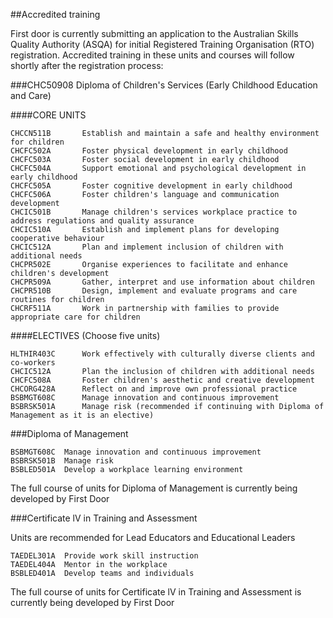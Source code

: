 ##Accredited training

First door is currently submitting an application to the Australian Skills Quality Authority (ASQA) for initial Registered Training Organisation (RTO) registration. Accredited training in these units and courses will follow shortly after the registration process: 

###CHC50908 Diploma of Children's Services (Early Childhood Education and Care) 

####CORE UNITS

	CHCCN511B 		Establish and maintain a safe and healthy environment for children
	CHCFC502A 		Foster physical development in early childhood
	CHCFC503A 		Foster social development in early childhood
	CHCFC504A 		Support emotional and psychological development in early childhood
	CHCFC505A 		Foster cognitive development in early childhood
	CHCFC506A 		Foster children's language and communication development
	CHCIC501B 	    Manage children's services workplace practice to address regulations and quality assurance
	CHCIC510A 		Establish and implement plans for developing cooperative behaviour
	CHCIC512A 		Plan and implement inclusion of children with additional needs
	CHCPR502E 		Organise experiences to facilitate and enhance children's development
	CHCPR509A 		Gather, interpret and use information about children
	CHCPR510B 		Design, implement and evaluate programs and care routines for children
	CHCRF511A 		Work in partnership with families to provide appropriate care for children

####ELECTIVES (Choose five units)

	HLTHIR403C		Work effectively with culturally diverse clients and co-workers
	CHCIC512A		Plan the inclusion of children with additional needs
	CHCFC508A		Foster children's aesthetic and creative development
	CHCORG428A 	    Reflect on and improve own professional practice
	BSBMGT608C 	    Manage innovation and continuous improvement
	BSBRSK501A 	    Manage risk (recommended if continuing with Diploma of Management as it is an elective)


###Diploma of Management 

	BSBMGT608C 	Manage innovation and continuous improvement
	BSBRSK501B	Manage risk
	BSBLED501A 	Develop a workplace learning environment

The full course of units for Diploma of Management is currently being developed by First Door

###Certificate lV in Training and Assessment 

Units are recommended for Lead Educators and Educational Leaders

	TAEDEL301A 	Provide work skill instruction
	TAEDEL404A 	Mentor in the workplace
	BSBLED401A 	Develop teams and individuals

The full course of units for Certificate lV in Training and Assessment is currently being developed by First Door 
